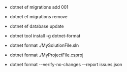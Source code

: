 - dotnet ef migrations add 001
- dotnet ef migrations remove
- dotnet ef database update

- dotnet tool install -g dotnet-format
- dotnet format ./MySolutionFile.sln
- dotnet format ./MyProjectFile.csproj
- dotnet format --verify-no-changes --report issues.json
